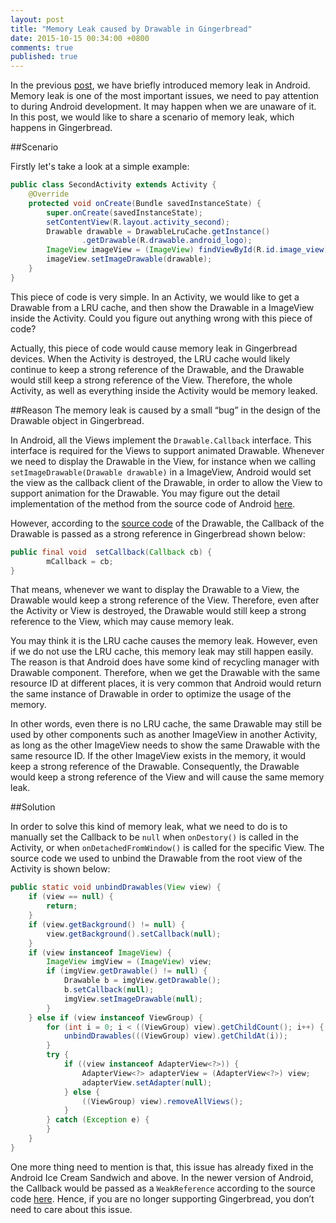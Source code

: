 ```yaml
---
layout: post
title: "Memory Leak caused by Drawable in Gingerbread"
date: 2015-10-15 00:34:00 +0800
comments: true
published: true
---
```


In the previous [post](/blog/2014/09/10/android-memory-leaks/), we have briefly introduced memory leak in Android. Memory leak is one of the most important issues, we need to pay attention to during Android development. It may happen when we are unaware of it. In this post, we would like to share a scenario of memory leak, which happens in Gingerbread. 

##Scenario

Firstly let's take a look at a simple example:

``` java
public class SecondActivity extends Activity {
    @Override
    protected void onCreate(Bundle savedInstanceState) {
        super.onCreate(savedInstanceState);
        setContentView(R.layout.activity_second);
        Drawable drawable = DrawableLruCache.getInstance()
                .getDrawable(R.drawable.android_logo);
        ImageView imageView = (ImageView) findViewById(R.id.image_view);
        imageView.setImageDrawable(drawable);
    }
}
```

This piece of code is very simple. In an Activity, we would like to get a Drawable from a LRU cache, and then show the Drawable in a ImageView inside the Activity. Could you figure out anything wrong with this piece of code?

Actually, this piece of code would cause memory leak in Gingerbread devices. When the Activity is destroyed, the LRU cache would likely continue to keep a strong reference of the Drawable, and the Drawable would still keep a strong reference of the View. Therefore, the whole Activity, as well as everything inside the Activity would be memory leaked.

##Reason
The memory leak is caused by a small “bug” in the design of the Drawable object in Gingerbread.

In Android, all the Views implement the ```Drawable.Callback``` interface. This interface is required for the Views to support animated Drawable. Whenever we need to display the Drawable in the View, for instance when we calling ```setImageDrawable(Drawable drawable)``` in a ImageView, Android would set the view as the callback client of the Drawable, in order to allow the View to support animation for the Drawable. You may figure out the detail implementation of the method from the source code of Android [here](http://grepcode.com/file/repository.grepcode.com/java/ext/com.google.android/android/4.2.1_r1.2/android/widget/ImageView.java#ImageView.setImageDrawable%28android.graphics.drawable.Drawable%29).

However, according to the [source code](http://grepcode.com/file/repository.grepcode.com/java/ext/com.google.android/android/2.3.7_r1/android/graphics/drawable/Drawable.java#Drawable.setCallback%28android.graphics.drawable.Drawable.Callback%29) of the Drawable, the Callback of the Drawable is passed as a strong reference in Gingerbread shown below:
``` java
public final void  setCallback(Callback cb) {
        mCallback = cb;
}
```

That means, whenever we want to display the Drawable to a View, the Drawable would keep a strong reference of the View. Therefore, even after the Activity or View is destroyed, the Drawable would still keep a strong reference to the View, which may cause memory leak.

You may think it is the LRU cache causes the memory leak. However, even if we do not use the LRU cache, this memory leak may still happen easily. The reason is that Android does have some kind of recycling manager with Drawable component. Therefore, when we get the Drawable with the same resource ID at different places, it is very common that Android would return the same instance of Drawable in order to optimize the usage of the memory. 

In other words, even there is no LRU cache, the same Drawable may still be used by other components such as another ImageView in another Activity, as long as the other ImageView needs to show the same Drawable with the same resource ID. If the other ImageView exists in the memory, it would keep a strong reference of the Drawable. Consequently, the Drawable would keep a strong reference of the View and will cause the same memory leak.

##Solution

In order to solve this kind of memory leak, what we need to do is to manually set the Callback to be ```null``` when ```onDestory()``` is called in the Activity, or when ```onDetachedFromWindow()``` is called for the specific View. The source code we used to unbind the Drawable from the root view of the Activity is shown below:


``` java
public static void unbindDrawables(View view) {
    if (view == null) {
        return;
    }
    if (view.getBackground() != null) {
        view.getBackground().setCallback(null);
    }
    if (view instanceof ImageView) {
        ImageView imgView = (ImageView) view;
        if (imgView.getDrawable() != null) {
            Drawable b = imgView.getDrawable();
            b.setCallback(null);
            imgView.setImageDrawable(null);
        }
    } else if (view instanceof ViewGroup) {
        for (int i = 0; i < ((ViewGroup) view).getChildCount(); i++) {
            unbindDrawables(((ViewGroup) view).getChildAt(i));
        }
        try {
            if ((view instanceof AdapterView<?>)) {
                AdapterView<?> adapterView = (AdapterView<?>) view;
                adapterView.setAdapter(null);
            } else {
                ((ViewGroup) view).removeAllViews();
            }
        } catch (Exception e) {
        }
    }
}

```

One more thing need to mention is that, this issue has already fixed in the Android Ice Cream Sandwich and above. In the 
newer version of Android, the Callback would be passed as a ```WeakReference``` according to the source 
code [here](http://grepcode.com/file/repository.grepcode.com/java/ext/com.google.android/android/4.2.1_r1.2/android/graphics/drawable/Drawable.java#Drawable.setCallback%28android.graphics.drawable.Drawable.Callback%29). Hence, if you are no longer supporting Gingerbread, you don’t need to care about this issue. 
